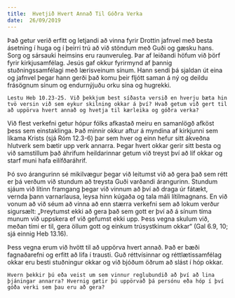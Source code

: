```yaml
---
title:  Hvetjið Hvert Annað Til Góðra Verka
date:  26/09/2019
---
```


Það getur verið erfitt og letjandi að vinna fyrir Drottin jafnvel með besta ásetning í huga og í þeirri trú að við stöndum með Guði og gæsku hans. Sorg og sársauki heimsins eru raunveruleg. Þar af leiðandi höfum við þörf fyrir kirkjusamfélag. Jesús gaf okkur fyrirmynd af þannig stuðningssamfélagi með lærisveinum sínum. Hann sendi þá sjaldan út eina og jafnvel þegar hann gerði það komu þeir fljótt saman á ný og deildu frásögnum sínum og endurnýjuðu orku sína og hugrekki.

`Lestu Heb 10.23-25. Við þekkjum best síðasta versið en hverju bæta hin tvö versin við sem eykur skilning okkar á því? Hvað getum við gert til að uppörva hvert annað og hvetja til kærleika og góðra verka?`

Við flest verkefni getur hópur fólks afkastað meiru en samanlögð afköst þess sem einstaklinga. Það minnir okkur aftur á myndina af kirkjunni sem líkama Krists (sjá Róm 12.3-6) þar sem hver og einn hefur sitt ákveðna hlutverk sem bætir upp verk annarra. Þegar hvert okkar gerir sitt besta og við samstillum það áhrifum heildarinnar getum við treyst því að líf okkar og starf muni hafa eilífðaráhrif.

Þó svo árangurinn sé mikilvægur þegar við leitumst við að gera það sem rétt er þá verðum við stundum að treysta Guði varðandi árangurinn. Stundum sjáum við lítinn framgang þegar við vinnum að því að draga úr fátækt, vernda þann varnarlausa, leysa hinn kúgaða og tala máli lítilmagnans. En við vonum að við séum að vinna að enn stærra verkefni sem að lokum verður sigursælt: „Þreytumst ekki að gera það sem gott er því að á sínum tíma munum við uppskera ef við gefumst ekki upp. Þess vegna skulum við, meðan tími er til, gera öllum gott og einkum trúsystkinum okkar“ (Gal 6.9, 10; sjá einnig Heb 13.16).

Þess vegna erum við hvött til að uppörva hvert annað. Það er bæði fagnaðarefni og erfitt að lifa í trausti. Guð réttvísinnar og réttlætissamfélag okkar eru besti stuðningur okkar og við bjóðum öðrum að slást í hóp okkar.

`Hvern þekkir þú eða veist um sem vinnur reglubundið að því að lina þjáningar annarra? Hvernig gætir þú uppörvað þá persónu eða hóp í því góða verki sem þau eru að gera?`